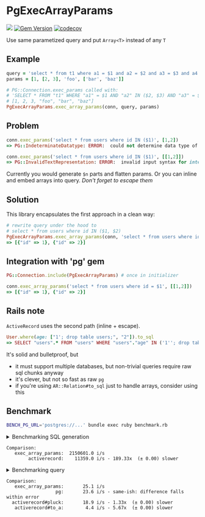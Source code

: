 # PgExecArrayParams

![](https://github.com/lunatic-cat/pg_exec_array_params/workflows/ci/badge.svg)
[![Gem Version](https://badge.fury.io/rb/pg_exec_array_params.svg)](https://badge.fury.io/rb/pg_exec_array_params)
[![codecov](https://codecov.io/gh/lunatic-cat/pg_exec_array_params/branch/master/graph/badge.svg?token=X5K67X3V0Z)](undefined)

Use same parametized query and put `Array<T>` instead of any `T`

## Example

```ruby
query = 'select * from t1 where a1 = $1 and a2 = $2 and a3 = $3 and a4 = $4'
params = [1, [2, 3], 'foo', ['bar', 'baz']]

# PG::Connection.exec_params called with:
# 'SELECT * FROM "t1" WHERE "a1" = $1 AND "a2" IN ($2, $3) AND "a3" = $4 AND "a4" IN ($5, $6)'
# [1, 2, 3, "foo", "bar", "baz"]
PgExecArrayParams.exec_array_params(conn, query, params)
```

## Problem

```ruby
conn.exec_params('select * from users where id IN ($1)', [1,2])
=> PG::IndeterminateDatatype: ERROR:  could not determine data type of parameter $2

conn.exec_params('select * from users where id IN ($1)', [[1,2]])
=> PG::InvalidTextRepresentation: ERROR:  invalid input syntax for integer: "[1, 2]"
```

Currently you would generate `$n` parts and flatten params.
Or you can inline and embed arrays into query. *Don't forget to escape them*

## Solution

This library encapsulates the first approach in a clean way:

```ruby
# rewrite query under the hood to
# select * from users where id IN ($1, $2)
PgExecArrayParams.exec_array_params(conn, 'select * from users where id = $1', [[1,2]])
=> [{"id" => 1}, {"id" => 2}]
```

## Integration with 'pg' gem

```ruby
PG::Connection.include(PgExecArrayParams) # once in initializer

conn.exec_array_params('select * from users where id = $1', [[1,2]])
=> [{"id" => 1}, {"id" => 2}]
```

## Rails note

`ActiveRecord` uses the second path (inline + escape).

```ruby
User.where(age: ["1'; drop table users;", "2"]).to_sql
=> SELECT "users".* FROM "users" WHERE "users"."age" IN ('1''; drop table users;', '2')
```

It's solid and bulletproof, but

- it must support multiple databases, but non-trivial queries require raw sql chunks anyway
- it's clever, but not so fast as raw `pg`
- if you're using `AR::Relation#to_sql` just to handle arrays, consider using this

## Benchmark

```sh
BENCH_PG_URL='postgres://...' bundle exec ruby benchmark.rb
```

<details>
<summary>Benchmarking SQL generation</summary>

```
Warming up --------------------------------------
        activerecord     1.070k i/100ms
   exec_array_params   213.704k i/100ms
Calculating -------------------------------------
        activerecord     11.359k (± 3.9%) i/s -     56.710k in   5.000406s
   exec_array_params      2.151M (± 3.0%) i/s -     10.899M in   5.072579s
```
</details>

```
Comparison:
   exec_array_params:  2150601.0 i/s
        activerecord:    11359.0 i/s - 189.33x  (± 0.00) slower
```

<details>
<summary>Benchmarking query</summary>

```
Warming up --------------------------------------
   activerecord#to_a     1.000  i/100ms
  activerecord#pluck     1.000  i/100ms
   exec_array_params     2.000  i/100ms
                  pg     2.000  i/100ms
Calculating -------------------------------------
   activerecord#to_a      4.429  (± 0.0%) i/s -     23.000  in   5.203405s
  activerecord#pluck     18.889  (± 5.3%) i/s -     95.000  in   5.044102s
   exec_array_params     25.093  (± 4.0%) i/s -    126.000  in   5.039405s
                  pg     23.632  (± 8.5%) i/s -    118.000  in   5.033961s
```
</details>

```
Comparison:
   exec_array_params:       25.1 i/s
                  pg:       23.6 i/s - same-ish: difference falls within error
  activerecord#pluck:       18.9 i/s - 1.33x  (± 0.00) slower
   activerecord#to_a:        4.4 i/s - 5.67x  (± 0.00) slower
```